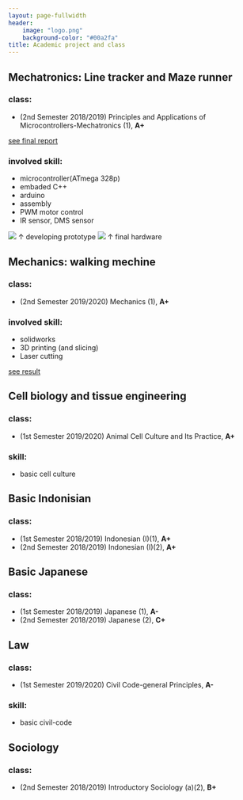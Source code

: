 ```yaml
---
layout: page-fullwidth
header:
    image: "logo.png"
    background-color: "#00a2fa"
title: Academic project and class
---
```


## Mechatronics: Line tracker and Maze runner
### class: 
- (2nd Semester 2018/2019) Principles and Applications of Microcontrollers-Mechatronics (1), **A+**

[see final report](https://bencer3283.github.io/docs/MachetronicsFinalReport.pdf)
### involved skill:
- microcontroller(ATmega 328p)
- embaded C++
- arduino
- assembly
- PWM motor control
- IR sensor, DMS sensor

![](https://i.imgur.com/nOpGfZM.jpg)
&uarr; developing prototype
![](https://i.imgur.com/aHJBKKO.png)
&uarr; final hardware


## Mechanics: walking mechine
### class:
-  (2nd Semester 2019/2020) Mechanics (1), **A+**

### involved skill:
- solidworks
- 3D printing (and slicing)
- Laser cutting

[see result](https://bencer3283.github.io/docs/mechanicsReport.pdf)

## Cell biology and tissue engineering
### class:
- (1st Semester 2019/2020) Animal Cell Culture and Its Practice, **A+**

### skill:
- basic cell culture

## Basic Indonisian
### class:
- (1st Semester 2018/2019) Indonesian (I)(1), **A+**
- (2nd Semester 2018/2019) Indonesian (I)(2), **A+**

## Basic Japanese
### class:
- (1st Semester 2018/2019) Japanese (1), **A-**
- (2nd Semester 2018/2019) Japanese (2), **C+**

## Law
### class:
- (1st Semester 2019/2020) Civil Code-general Principles, **A-**

### skill:
- basic civil-code

## Sociology
### class:
- (2nd Semester 2018/2019) Introductory Sociology (a)(2), **B+**